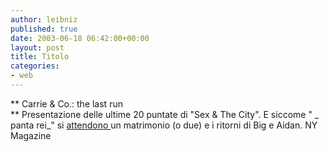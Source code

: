 ```yaml
---
author: leibniz
published: true
date: 2003-06-18 06:42:00+00:00
layout: post
title: Titolo
categories:
- web
---
```


 **   Carrie & Co.: the last run   
** Presentazione delle ultime 20 puntate di "Sex & The City". E siccome " _ panta rei_" si [ attendono ](http://www.newyorkmetro.com/nymetro/arts/special/n_8804//index.html)un matrimonio (o due) e i ritorni di Big e Aidan.
NY Magazine
